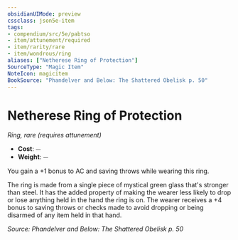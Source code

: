 ```yaml
---
obsidianUIMode: preview
cssclass: json5e-item
tags:
- compendium/src/5e/pabtso
- item/attunement/required
- item/rarity/rare
- item/wondrous/ring
aliases: ["Netherese Ring of Protection"]
SourceType: "Magic Item"
NoteIcon: magicitem
BookSource: "Phandelver and Below: The Shattered Obelisk p. 50"
---
```

# Netherese Ring of Protection
*Ring, rare (requires attunement)*  

- **Cost**: ⏤
- **Weight**: ⏤

You gain a +1 bonus to AC and saving throws while wearing this ring.

The ring is made from a single piece of mystical green glass that's stronger than steel. It has the added property of making the wearer less likely to drop or lose anything held in the hand the ring is on. The wearer receives a +4 bonus to saving throws or checks made to avoid dropping or being disarmed of any item held in that hand.

*Source: Phandelver and Below: The Shattered Obelisk p. 50*